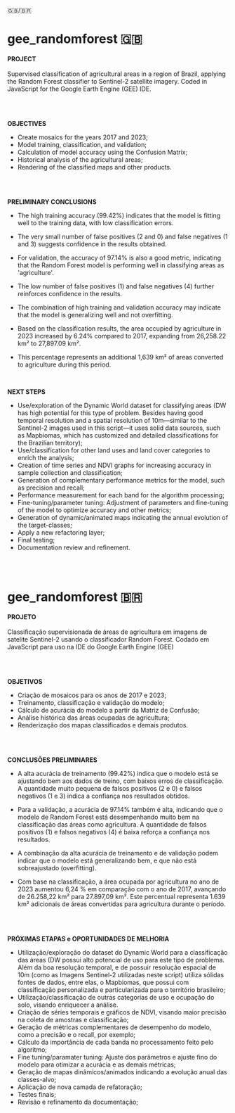🇬🇧/🇧🇷
# gee_randomforest 🇬🇧

**PROJECT** <br>
<br>
Supervised classification of agricultural areas in a region of Brazil, applying the Random Forest classifier to Sentinel-2 satellite imagery. Coded in JavaScript for the Google Earth Engine (GEE) IDE.

<br>
<br>

**OBJECTIVES** <br>
- Create mosaics for the years 2017 and 2023;
- Model training, classification, and validation;
- Calculation of model accuracy using the Confusion Matrix;
- Historical analysis of the agricultural areas;
- Rendering of the classified maps and other products.

<br>
<br>

**PRELIMINARY CONCLUSIONS** <br>
- The high training accuracy (99.42%) indicates that the model is fitting well to the training data, with low classification errors.
- The very small number of false positives (2 and 0) and false negatives (1 and 3) suggests confidence in the results obtained.

- For validation, the accuracy of 97.14% is also a good metric, indicating that the Random Forest model is performing well in classifying areas as 'agriculture'.
- The low number of false positives (1) and false negatives (4) further reinforces confidence in the results.

- The combination of high training and validation accuracy may indicate that the model is generalizing well and not overfitting.

- Based on the classification results, the area occupied by agriculture in 2023 increased by 6.24% compared to 2017, expanding from 26,258.22 km² to 27,897.09 km².
- This percentage represents an additional 1,639 km² of areas converted to agriculture during this period.

<br>

**NEXT STEPS** <br>
- Use/exploration of the Dynamic World dataset for classifying areas (DW has high potential for this type of problem. Besides having good temporal resolution and a spatial resolution of 10m—similar to the Sentinel-2 images used in this script—it uses solid data sources, such as Mapbiomas, which has customized and detailed classifications for the Brazilian territory);
- Use/classification for other land uses and land cover categories to enrich the analysis;
- Creation of time series and NDVI graphs for increasing accuracy in sample collection and classification;
- Generation of complementary performance metrics for the model, such as precision and recall;
- Performance measurement for each band for the algorithm processing;
- Fine-tuning/parameter tuning: Adjustment of parameters and fine-tuning of the model to optimize accuracy and other metrics;
- Generation of dynamic/animated maps indicating the annual evolution of the target-classes;
- Apply a new refactoring layer;
- Final testing;
- Documentation review and refinement.

<br>
<br>

# gee_randomforest 🇧🇷

**PROJETO** <br>
<br>
Classificação supervisionada de áreas de agricultura em imagens de satelite Sentinel-2 usando o classificador Random Forest. Codado em JavaScript para uso na IDE do Google Earth Engine (GEE)

<br>
<br>

**OBJETIVOS** <br>
- Criação de mosaicos para os anos de 2017 e 2023;
- Treinamento, classificação e validação do modelo;
- Cálculo de acurácia do modelo a partir da Matriz de Confusão;
- Análise histórica das áreas ocupadas de agricultura;
- Renderização dos mapas classificados e demais produtos. 

<br>
<br>

**CONCLUSÕES PRELIMINARES** <br>
- A alta acurácia de treinamento (99.42%) indica que o modelo está se ajustando bem aos dados de treino, com baixos erros de classificação. 
A quantidade muito pequena de falsos positivos (2 e 0) e falsos negativos (1 e 3) indica a confiança nos resultados obtidos.

- Para a validação, a acurácia de 97.14% também é alta, indicando que o modelo de Random Forest está desempenhando muito bem na classificação das áreas como agricultura. 
A quantidade de falsos positivos (1) e falsos negativos (4) é baixa reforça a confiança nos resultados.

- A combinação da alta acurácia de treinamento e de validação podem indicar que o modelo está generalizando bem, e que não está sobreajustado (overfitting).

- Com base na classificação, a área ocupada por agricultura no ano de 2023 aumentou 6,24 % em comparação com o ano de 2017, avançando de 26.258,22 km² para 27.897,09 km². 
Este percentual representa 1.639 km² adicionais de áreas convertidas para agricultura durante o período.

<br>
<br>

**PRÓXIMAS ETAPAS e OPORTUNIDADES DE MELHORIA** <br>
- Utilização/exploração do dataset do Dynamic World para a classificação das áreas (DW possui alto potencial de uso para este tipo de problema. 
Além da boa resolução temporal, e de possuir resolução espacial de 10m (como as Imagens Sentinel-2 utilizadas neste script) utiliza sólidas fontes de dados, entre elas, o Mapbiomas, que possui com classificação personalizada e particularizada para o território brasileiro; 
- Utilização/classificação de outras categorias de uso e ocupação do solo, visando enriquecer a análise.
- Criação de séries temporais e gráficos de NDVI, visando maior precisão na coleta de amostras e classificação;  
- Geração de métricas complementares de desempenho do modelo, como a precisão e o recall, por exemplo;
- Cálculo da importância de cada banda no processamento feito pelo algoritmo;
- Fine tuning/paramater tuning: Ajuste dos parâmetros e ajuste fino do modelo para otimizar a acurácia e as demais métricas;
- Geração de mapas dinâmicos/animados indicando a evolução anual das classes-alvo;
- Aplicação de nova camada de refatoração;
- Testes finais;
- Revisão e refinamento da documentação;
